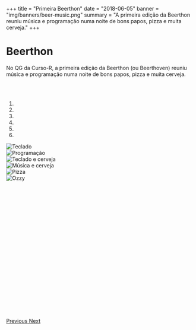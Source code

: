 +++
title = "Primeira Beerthon"
date = "2018-06-05"
banner = "img/banners/beer-music.png"
summary = "A primeira edição da Beerthon reuniu música e programação numa noite de bons papos, pizza e muita cerveja."
+++

# Beerthon

No QG da Curso-R, a primeira edição da Beerthon (ou Beerthoven) reuniu música e programação numa noite de bons papos, pizza e muita cerveja.

<br>
<br>

<div id="myCarousel" class="carousel slide" data-ride="carousel">
  <!-- Indicators -->
  <ol class="carousel-indicators">
    <li data-target="#myCarousel" data-slide-to="0" class="active"></li>
    <li data-target="#myCarousel" data-slide-to="1"></li>
    <li data-target="#myCarousel" data-slide-to="2"></li>
    <li data-target="#myCarousel" data-slide-to="3"></li>
    <li data-target="#myCarousel" data-slide-to="4"></li>
    <li data-target="#myCarousel" data-slide-to="5"></li>
  </ol>

  <!-- Wrapper for slides -->
  <div class="carousel-inner" style=" width:100%; height: 470px !important;">
  <div class="item active">
  <img src="beerthon-1.jpg" alt="Teclado">
  </div>
  <div class="item">
  <img src="beerthon-2.jpg" alt="Programação">
  </div>
  <div class="item">
  <img src="beerthon-4.jpg" alt="Teclado e cerveja">
  </div>
  <div class="item">
  <img src="beerthon-5.jpg" alt="Música e cerveja">
  </div>
  <div class="item">
  <img src="beerthon-6.jpg" alt="Pizza">
  </div>
  <div class="item">
  <img src="beerthon-7.jpg" alt="Ozzy">
  </div>
  </div>

  <!-- Left and right controls -->
  <a class="left carousel-control" href="#myCarousel" data-slide="prev">
    <span class="glyphicon glyphicon-chevron-left"></span>
    <span class="sr-only">Previous</span>
  </a>
  <a class="right carousel-control" href="#myCarousel" data-slide="next">
    <span class="glyphicon glyphicon-chevron-right"></span>
    <span class="sr-only">Next</span>
  </a>
</div>

